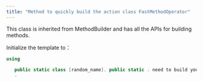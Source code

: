 ```yaml
---
title: "Method to quickly build the action class FastMethodOperator"
---
```


This class is inherited from MethodBuilder and has all the APIs for building methods.

Initialize the template to：

```cs
using

   public static class [random_name]. public static . need to build your own
   .
```
